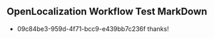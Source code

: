 ## OpenLocalization Workflow Test MarkDown
* 09c84be3-959d-4f71-bcc9-e439bb7c236f thanks!

<!--HONumber=Dec16_HO5-->



